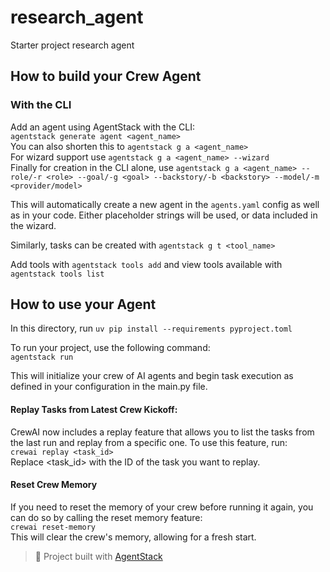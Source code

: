 # research_agent
Starter project research agent

## How to build your Crew Agent
### With the CLI
Add an agent using AgentStack with the CLI:  
`agentstack generate agent <agent_name>`  
You can also shorten this to `agentstack g a <agent_name>`  
For wizard support use `agentstack g a <agent_name> --wizard`  
Finally for creation in the CLI alone, use `agentstack g a <agent_name> --role/-r <role> --goal/-g <goal> --backstory/-b <backstory> --model/-m <provider/model>`

This will automatically create a new agent in the `agents.yaml` config as well as in your code. Either placeholder strings will be used, or data included in the wizard.

Similarly, tasks can be created with `agentstack g t <tool_name>`

Add tools with `agentstack tools add` and view tools available with `agentstack tools list`

## How to use your Agent
In this directory, run `uv pip install --requirements pyproject.toml`

To run your project, use the following command:  
`agentstack run`

This will initialize your crew of AI agents and begin task execution as defined in your configuration in the main.py file.

#### Replay Tasks from Latest Crew Kickoff:

CrewAI now includes a replay feature that allows you to list the tasks from the last run and replay from a specific one. To use this feature, run:  
`crewai replay <task_id>`  
Replace <task_id> with the ID of the task you want to replay.

#### Reset Crew Memory
If you need to reset the memory of your crew before running it again, you can do so by calling the reset memory feature:  
`crewai reset-memory`  
This will clear the crew's memory, allowing for a fresh start.

> 🪩 Project built with [AgentStack](https://github.com/AgentOps-AI/AgentStack)